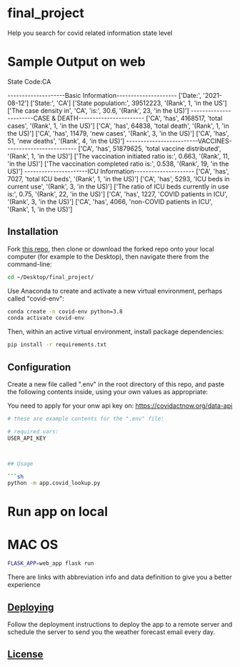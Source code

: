 # final_project

Help you search for covid related information state level
# Sample Output on web
State Code:CA

--------------------Basic Information---------------------
['Date:', '2021-08-12']
['State:', 'CA']
['State population:', 39512223, '(Rank', 1, 'in the US']
['The case density in', 'CA', 'is:', 30.6, '(Rank', 23, 'in the US)']
-----------------------CASE & DEATH-----------------------
['CA', 'has', 4168517, 'total cases', '(Rank', 1, 'in the US)']
['CA', 'has', 64838, 'total death', '(Rank', 1, 'in the US)']
['CA', 'has', 11479, 'new cases', '(Rank', 3, 'in the US)']
['CA', 'has', 51, 'new deaths', '(Rank', 4, 'in the US)']
-------------------------VACCINES-------------------------
['CA', 'has', 51879625, 'total vaccine distributed', '(Rank', 1, 'in the US)']
['The vaccination initiated ratio is:', 0.663, '(Rank', 11, 'in the US)']
['The vaccination completed ratio is:', 0.538, '(Rank', 19, 'in the US)']
----------------------ICU Information---------------------
['CA', 'has', 7027, 'total ICU beds', '(Rank', 1, 'in the US)']
['CA', 'has', 5293, 'ICU beds in current use', '(Rank', 3, 'in the US)']
['The ratio of ICU beds currently in use is:', 0.75, '(Rank', 22, 'in the US)']
['CA', 'has', 1227, 'COVID patients in ICU', '(Rank', 3, 'in the US)']
['CA', 'has', 4066, 'non-COVID patients in ICU', '(Rank', 1, 'in the US)']



## Installation

Fork [this repo](https://github.com/liqiansheng/final_project/), then clone or download the forked repo onto your local computer (for example to the Desktop), then navigate there from the command-line:

```sh
cd ~/Desktop/final_project/
```

Use Anaconda to create and activate a new virtual environment, perhaps called "covid-env":

```sh
conda create -n covid-env python=3.8
conda activate covid-env
```

Then, within an active virtual environment, install package dependencies:

```sh
pip install -r requirements.txt
```

## Configuration

Create a new file called ".env" in the root directory of this repo, and paste the following contents inside, using your own values as appropriate:

You need to apply for your onw api key on: https://covidactnow.org/data-api

```sh
# these are example contents for the ".env" file:

# required vars:
USER_API_KEY



## Usage

```sh
python -m app.covid_lookup.py
```


# Run app on local 


# MAC OS
```sh
FLASK_APP=web_app flask run
```
There are links with abbreviation info and data definition to give you a better experience

## [Deploying](/DEPLOYING.md)

Follow the deployment instructions to deploy the app to a remote server and schedule the server to send you the weather forecast email every day.

## [License](/LICENSE.md)
